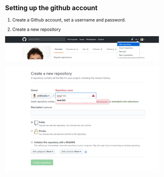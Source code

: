 ## Setting up the github account


1. Create a Github account, set a username and password.


2. Create a new repository


![alt text](images/new_repo.png "New repository")

![alt text](images/create_repo.png "Create repository")

